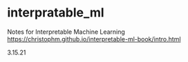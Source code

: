 # interpratable_ml
Notes for Interpretable Machine Learning https://christophm.github.io/interpretable-ml-book/intro.html

3.15.21


